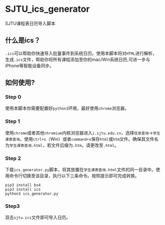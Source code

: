# SJTU_ics_generator
SJTU课程表日历导入脚本

## 什么是ics？
`.ics`可以帮助你快速导入批量事件到系统日历。使用本脚本将对`HTML`进行解析，生成`.ics`文件，帮助你将所有课程添加至你的mac/Win系统日历,可进一步与iPhone等智能设备同步。

## 如何使用?
### Step 0
使用本脚本你需要配置好`python3`环境，最好使用`chrome`浏览器。

### Step 1
使用`chrome`或者其他`chromium`内核浏览器进入`i.sjtu.edu.cn`，选择`信息查询`->`学生课表查询`，使用`ctrl+s`（Win）或者`command+s`保存`html`或`htm`文件。确保其文件名为`学生课表查询.html`，若文件后缀为`.htm`，请更改至`.html`。

### Step 2
下载`ics_generator.py`脚本，将其放置在`学生课表查询.html`文件的同一目录中。使用命令行切换至该目录，执行以下三条命令。按照提示即可完成转换。
```
pip3 install bs4
pip3 install ics
python3 ics_generator.py
```
### Step3
双击`sjtu.ics`文件即可导入日历。